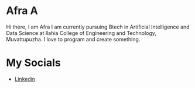 # **Afra A**


Hi there, I am Afra
I am currently pursuing Btech in Artificial Intelligence and Data Science at Ilahia College of Engineering and Technology, Muvattupuzha. I love to program and create something.

# **My Socials**

- [Linkedin](https://www.linkedin.com/in/afra-a-20808a233)
